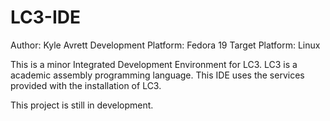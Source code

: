 LC3-IDE
=======

Author: Kyle Avrett
Development Platform: Fedora 19
Target Platform: Linux

This is a minor Integrated Development Environment for LC3. LC3 is a academic assembly programming language. This IDE uses the services provided with the installation of LC3.

This project is still in development.
